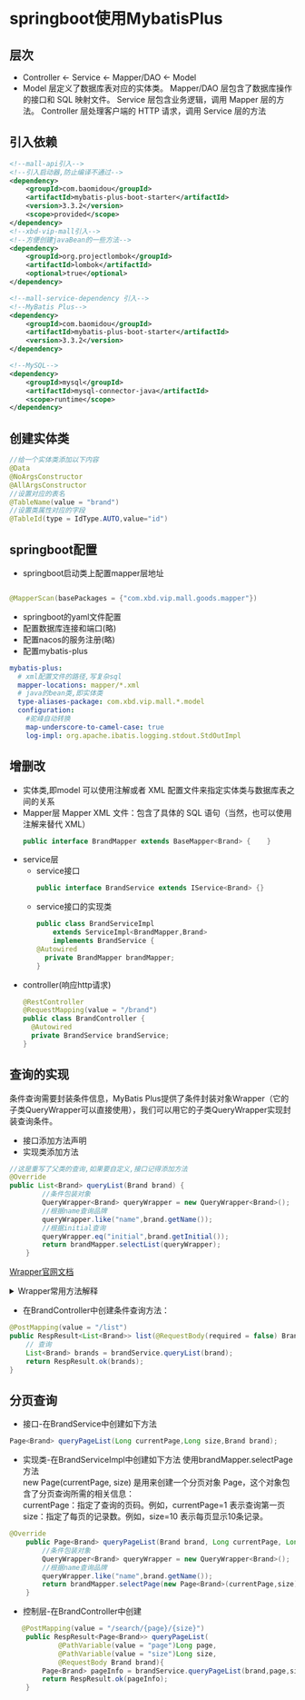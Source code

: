 # springboot使用MybatisPlus

## 层次
- Controller <- Service <- Mapper/DAO <- Model
- Model 层定义了数据库表对应的实体类。
  Mapper/DAO 层包含了数据库操作的接口和 SQL 映射文件。
  Service 层包含业务逻辑，调用 Mapper 层的方法。
  Controller 层处理客户端的 HTTP 请求，调用 Service 层的方法

## 引入依赖

``` xml
<!--mall-api引入-->
<!--引入启动器,防止编译不通过-->
<dependency>
    <groupId>com.baomidou</groupId>
    <artifactId>mybatis-plus-boot-starter</artifactId>
    <version>3.3.2</version>
    <scope>provided</scope>
</dependency>
<!--xbd-vip-mall引入-->
<!--方便创建javaBean的一些方法-->
<dependency>
    <groupId>org.projectlombok</groupId>
    <artifactId>lombok</artifactId>
    <optional>true</optional>
</dependency>

<!--mall-service-dependency 引入-->
<!--MyBatis Plus-->
<dependency>
    <groupId>com.baomidou</groupId>
    <artifactId>mybatis-plus-boot-starter</artifactId>
    <version>3.3.2</version>
</dependency>

<!--MySQL-->
<dependency>
    <groupId>mysql</groupId>
    <artifactId>mysql-connector-java</artifactId>
    <scope>runtime</scope>
</dependency>
```

## 创建实体类

``` java
//给一个实体类添加以下内容
@Data
@NoArgsConstructor
@AllArgsConstructor
//设置对应的表名
@TableName(value = "brand")
//设置类属性对应的字段
@TableId(type = IdType.AUTO,value="id")
```

## springboot配置
- springboot启动类上配置mapper层地址
```java

@MapperScan(basePackages = {"com.xbd.vip.mall.goods.mapper"})
```
- springboot的yaml文件配置
- 配置数据库连接和端口(略)
- 配置nacos的服务注册(略)
- 配置mybatis-plus
```yaml
mybatis-plus:
  # xml配置文件的路径,写复杂sql
  mapper-locations: mapper/*.xml
  # java的bean类,即实体类
  type-aliases-package: com.xbd.vip.mall.*.model
  configuration:
    #驼峰自动转换
    map-underscore-to-camel-case: true
    log-impl: org.apache.ibatis.logging.stdout.StdOutImpl
```
## 增删改
- 实体类,即model
  可以使用注解或者 XML 配置文件来指定实体类与数据库表之间的关系
- Mapper层
  Mapper XML 文件：包含了具体的 SQL 语句（当然，也可以使用注解来替代 XML）
  ``` java
  public interface BrandMapper extends BaseMapper<Brand> {    }
  ```
- service层
  - service接口
    ```java
    public interface BrandService extends IService<Brand> {}
    ```
  - service接口的实现类
    ```java
    public class BrandServiceImpl 
        extends ServiceImpl<BrandMapper,Brand> 
        implements BrandService {
    @Autowired
      private BrandMapper brandMapper;
    }
    ```
- controller(响应http请求)
  ``` java
  @RestController
  @RequestMapping(value = "/brand")
  public class BrandController {
    @Autowired  
    private BrandService brandService;
  }
  ```

## 查询的实现
条件查询需要封装条件信息，MyBatis Plus提供了条件封装对象Wrapper（它的子类QueryWrapper可以直接使用），我们可以用它的子类QueryWrapper实现封装查询条件。
- 接口添加方法声明
- 实现类添加方法
```java
//这是重写了父类的查询,如果要自定义,接口记得添加方法
@Override
public List<Brand> queryList(Brand brand) {
        //条件包装对象
        QueryWrapper<Brand> queryWrapper = new QueryWrapper<Brand>();
        //根据name查询品牌
        queryWrapper.like("name",brand.getName());
        //根据initial查询
        queryWrapper.eq("initial",brand.getInitial());
        return brandMapper.selectList(queryWrapper);
    }
```
[Wrapper官网文档](https://baomidou.com/guides/wrapper/)
<details>
<summary>Wrapper常用方法解释</summary>

1. 基础条件方法

   eq：等值查询。用于指定字段等于某个值的条件。
   ne：不等值查询。用于指定字段不等于某个值的条件。
   gt：大于查询。用于指定字段大于某个值的条件。
   ge：大于等于查询。用于指定字段大于等于某个值的条件。
   lt：小于查询。用于指定字段小于某个值的条件。
   le：小于等于查询。用于指定字段小于等于某个值的条件。

2. 范围条件方法

   between：范围查询。用于指定字段在某个范围内的条件。
   notBetween：非范围查询。用于指定字段不在某个范围内的条件。

3. 集合条件方法

   in：集合查询。用于指定字段在某个集合中的条件。
   notIn：非集合查询。用于指定字段不在某个集合中的条件。

4. 模糊查询方法

   like：模糊查询。用于指定字段包含某个值的条件。
   notLike：非模糊查询。用于指定字段不包含某个值的条件。
   likeLeft：左模糊查询。用于指定字段以某个值结尾的条件。
   likeRight：右模糊查询。用于指定字段以某个值开头的条件。

5. 排序方法

   orderByAsc：升序排序。用于指定字段按升序排序。
   orderByDesc：降序排序。用于指定字段按降序排序。

6. 逻辑组合方法

   and：AND 逻辑组合。用于将多个条件组合成 AND 关系。
   or：OR 逻辑组合。用于将多个条件组合成 OR 关系。
   nested：嵌套查询。用于将一组条件嵌套在一起，形成子查询。

7. 空值判断方法

   isNull：空值判断。用于指定字段为空的条件。
   isNotNull：非空值判断。用于指定字段不为空的条件。

8. 字段选择方法

   select：字段选择。用于指定查询时返回的字段。

9. 其他方法

   exists：子查询存在判断。用于指定某个子查询结果存在的条件。
   notExists：子查询不存在判断。用于指定某个子查询结果不存在的条件。
   set：用于更新操作中，指定字段的新值。
   setSql：用于更新操作中，指定复杂的 SQL 语句。
</details>

- 在BrandController中创建条件查询方法：
```java
@PostMapping(value = "/list")
public RespResult<List<Brand>> list(@RequestBody(required = false) Brand brand){
    // 查询
    List<Brand> brands = brandService.queryList(brand);
    return RespResult.ok(brands);
}
```

## 分页查询
- 接口-在BrandService中创建如下方法
```java
Page<Brand> queryPageList(Long currentPage,Long size,Brand brand);
```
- 实现类-在BrandServiceImpl中创建如下方法
使用brandMapper.selectPage方法  
new Page<Brand>(currentPage, size) 是用来创建一个分页对象 Page，这个对象包含了分页查询所需的相关信息：  
currentPage：指定了查询的页码。例如，currentPage=1 表示查询第一页  
size：指定了每页的记录数。例如，size=10 表示每页显示10条记录。
```java
@Override
    public Page<Brand> queryPageList(Brand brand, Long currentPage, Long size) {
        //条件包装对象
        QueryWrapper<Brand> queryWrapper = new QueryWrapper<Brand>();
        //根据name查询品牌
        queryWrapper.like("name",brand.getName());
        return brandMapper.selectPage(new Page<Brand>(currentPage,size),queryWrapper);
    }
```
- 控制层-在BrandController中创建  
```java
   @PostMapping(value = "/search/{page}/{size}")
    public RespResult<Page<Brand>> queryPageList(
            @PathVariable(value = "page")Long page,
            @PathVariable(value = "size")Long size,
            @RequestBody Brand brand){
        Page<Brand> pageInfo = brandService.queryPageList(brand,page,size);
        return RespResult.ok(pageInfo);
    }
```